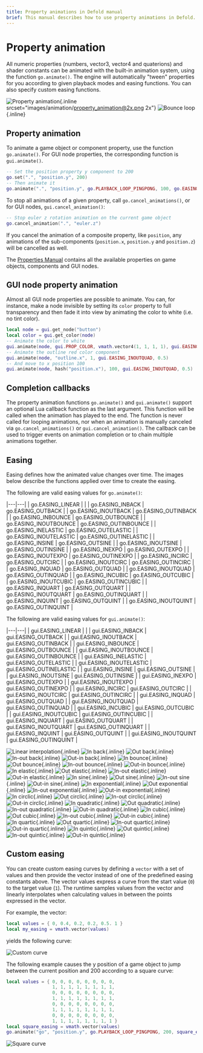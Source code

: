 ```yaml
---
title: Property animations in Defold manual
brief: This manual describes how to use property animations in Defold.
---
```


# Property animation

All numeric properties (numbers, vector3, vector4 and quaterions) and shader constants can be animated with the built-in animation system, using the function `go.animate()`. The engine will automatically "tween" properties for you according to given playback modes and easing functions. You can also specify custom easing functions.

  ![Property animation](images/animation/property_animation.png){.inline srcset="images/animation/property_animation@2x.png 2x"}
  ![Bounce loop](images/animation/bounce.gif){.inline}

## Property animation

To animate a game object or component property, use the function `go.animate()`. For GUI node properties, the corresponding function is `gui.animate()`.

```lua
-- Set the position property y component to 200
go.set(".", "position.y", 200)
-- Then animate it
go.animate(".", "position.y", go.PLAYBACK_LOOP_PINGPONG, 100, go.EASING_OUTBOUNCE, 2)
```

To stop all animations of a given property, call `go.cancel_animations()`, or for GUI nodes, `gui.cancel_animation()`:

```lua
-- Stop euler z rotation animation on the current game object
go.cancel_animation(".", "euler.z")
```

If you cancel the animation of a composite property, like `position`, any animations of the sub-components (`position.x`, `position.y` and `position.z`) will be cancelled as well.

The [Properties Manual](/manuals/properties) contains all the available properties on game objects, components and GUI nodes.

## GUI node property animation

Almost all GUI node properties are possible to animate. You can, for instance, make a node invisible by setting its `color` property to full transparency and then fade it into view by animating the color to white (i.e. no tint color).

```lua
local node = gui.get_node("button")
local color = gui.get_color(node)
-- Animate the color to white
gui.animate(node, gui.PROP_COLOR, vmath.vector4(1, 1, 1, 1), gui.EASING_INOUTQUAD, 0.5)
-- Animate the outline red color component
gui.animate(node, "outline.x", 1, gui.EASING_INOUTQUAD, 0.5)
-- And move to x position 100
gui.animate(node, hash("position.x"), 100, gui.EASING_INOUTQUAD, 0.5)
```

## Completion callbacks

The property animation functions `go.animate()` and `gui.animate()` support an optional Lua callback function as the last argument. This function will be called when the animation has played to the end. The function is never called for looping animations, nor when an animation is manually canceled via `go.cancel_animations()` or `gui.cancel_animation()`. The callback can be used to trigger events on animation completion or to chain multiple animations together.

## Easing

Easing defines how the animated value changes over time. The images below describe the functions applied over time to create the easing.

The following are valid easing values for `go.animate()`:

|---|---|
| go.EASING_LINEAR | |
| go.EASING_INBACK | go.EASING_OUTBACK |
| go.EASING_INOUTBACK | go.EASING_OUTINBACK |
| go.EASING_INBOUNCE | go.EASING_OUTBOUNCE |
| go.EASING_INOUTBOUNCE | go.EASING_OUTINBOUNCE |
| go.EASING_INELASTIC | go.EASING_OUTELASTIC |
| go.EASING_INOUTELASTIC | go.EASING_OUTINELASTIC |
| go.EASING_INSINE | go.EASING_OUTSINE |
| go.EASING_INOUTSINE | go.EASING_OUTINSINE |
| go.EASING_INEXPO | go.EASING_OUTEXPO |
| go.EASING_INOUTEXPO | go.EASING_OUTINEXPO |
| go.EASING_INCIRC | go.EASING_OUTCIRC |
| go.EASING_INOUTCIRC | go.EASING_OUTINCIRC |
| go.EASING_INQUAD | go.EASING_OUTQUAD |
| go.EASING_INOUTQUAD | go.EASING_OUTINQUAD |
| go.EASING_INCUBIC | go.EASING_OUTCUBIC |
| go.EASING_INOUTCUBIC | go.EASING_OUTINCUBIC |
| go.EASING_INQUART | go.EASING_OUTQUART |
| go.EASING_INOUTQUART | go.EASING_OUTINQUART |
| go.EASING_INQUINT | go.EASING_OUTQUINT |
| go.EASING_INOUTQUINT | go.EASING_OUTINQUINT |

The following are valid easing values for `gui.animate()`:

|---|---|
| gui.EASING_LINEAR | |
| gui.EASING_INBACK | gui.EASING_OUTBACK |
| gui.EASING_INOUTBACK | gui.EASING_OUTINBACK |
| gui.EASING_INBOUNCE | gui.EASING_OUTBOUNCE |
| gui.EASING_INOUTBOUNCE | gui.EASING_OUTINBOUNCE |
| gui.EASING_INELASTIC | gui.EASING_OUTELASTIC |
| gui.EASING_INOUTELASTIC | gui.EASING_OUTINELASTIC |
| gui.EASING_INSINE | gui.EASING_OUTSINE |
| gui.EASING_INOUTSINE | gui.EASING_OUTINSINE |
| gui.EASING_INEXPO | gui.EASING_OUTEXPO |
| gui.EASING_INOUTEXPO | gui.EASING_OUTINEXPO |
| gui.EASING_INCIRC | gui.EASING_OUTCIRC |
| gui.EASING_INOUTCIRC | gui.EASING_OUTINCIRC |
| gui.EASING_INQUAD | gui.EASING_OUTQUAD |
| gui.EASING_INOUTQUAD | gui.EASING_OUTINQUAD |
| gui.EASING_INCUBIC | gui.EASING_OUTCUBIC |
| gui.EASING_INOUTCUBIC | gui.EASING_OUTINCUBIC |
| gui.EASING_INQUART | gui.EASING_OUTQUART |
| gui.EASING_INOUTQUART | gui.EASING_OUTINQUART |
| gui.EASING_INQUINT | gui.EASING_OUTQUINT |
| gui.EASING_INOUTQUINT | gui.EASING_OUTINQUINT |

![Linear interpolation](images/properties/easing_linear.png){.inline}
![In back](images/properties/easing_inback.png){.inline}
![Out back](images/properties/easing_outback.png){.inline}
![In-out back](images/properties/easing_inoutback.png){.inline}
![Out-in back](images/properties/easing_outinback.png){.inline}
![In bounce](images/properties/easing_inbounce.png){.inline}
![Out bounce](images/properties/easing_outbounce.png){.inline}
![In-out bounce](images/properties/easing_inoutbounce.png){.inline}
![Out-in bounce](images/properties/easing_outinbounce.png){.inline}
![In elastic](images/properties/easing_inelastic.png){.inline}
![Out elastic](images/properties/easing_outelastic.png){.inline}
![In-out elastic](images/properties/easing_inoutelastic.png){.inline}
![Out-in elastic](images/properties/easing_outinelastic.png){.inline}
![In sine](images/properties/easing_insine.png){.inline}
![Out sine](images/properties/easing_outsine.png){.inline}
![In-out sine](images/properties/easing_inoutsine.png){.inline}
![Out-in sine](images/properties/easing_outinsine.png){.inline}
![In exponential](images/properties/easing_inexpo.png){.inline}
![Out exponential](images/properties/easing_outexpo.png){.inline}
![In-out exponential](images/properties/easing_inoutexpo.png){.inline}
![Out-in exponential](images/properties/easing_outinexpo.png){.inline}
![In circlic](images/properties/easing_incirc.png){.inline}
![Out circlic](images/properties/easing_outcirc.png){.inline}
![In-out circlic](images/properties/easing_inoutcirc.png){.inline}
![Out-in circlic](images/properties/easing_outincirc.png){.inline}
![In quadratic](images/properties/easing_inquad.png){.inline}
![Out quadratic](images/properties/easing_outquad.png){.inline}
![In-out quadratic](images/properties/easing_inoutquad.png){.inline}
![Out-in quadratic](images/properties/easing_outinquad.png){.inline}
![In cubic](images/properties/easing_incubic.png){.inline}
![Out cubic](images/properties/easing_outcubic.png){.inline}
![In-out cubic](images/properties/easing_inoutcubic.png){.inline}
![Out-in cubic](images/properties/easing_outincubic.png){.inline}
![In quartic](images/properties/easing_inquart.png){.inline}
![Out quartic](images/properties/easing_outquart.png){.inline}
![In-out quartic](images/properties/easing_inoutquart.png){.inline}
![Out-in quartic](images/properties/easing_outinquart.png){.inline}
![In quintic](images/properties/easing_inquint.png){.inline}
![Out quintic](images/properties/easing_outquint.png){.inline}
![In-out quintic](images/properties/easing_inoutquint.png){.inline}
![Out-in quintic](images/properties/easing_outinquint.png){.inline}

## Custom easing

You can create custom easing curves by defining a `vector` with a set of values and then provide the vector instead of one of the predefined easing constants above. The vector values express a curve from the start value (`0`) to the target value (`1`). The runtime samples values from the vector and linearly interpolates when calculating values in between the points expressed in the vector.

For example, the vector:

```lua
local values = { 0, 0.4, 0.2, 0.2, 0.5. 1 }
local my_easing = vmath.vector(values)
```

yields the following curve:

![Custom curve](images/animation/custom_curve.png)

The following example causes the y position of a game object to jump between the current position and 200 according to a square curve:

```lua
local values = { 0, 0, 0, 0, 0, 0, 0, 0,
                 1, 1, 1, 1, 1, 1, 1, 1,
                 0, 0, 0, 0, 0, 0, 0, 0,
                 1, 1, 1, 1, 1, 1, 1, 1,
                 0, 0, 0, 0, 0, 0, 0, 0,
                 1, 1, 1, 1, 1, 1, 1, 1,
                 0, 0, 0, 0, 0, 0, 0, 0,
                 1, 1, 1, 1, 1, 1, 1, 1 }
local square_easing = vmath.vector(values)
go.animate("go", "position.y", go.PLAYBACK_LOOP_PINGPONG, 200, square_easing, 2.0)
```

![Square curve](images/animation/square_curve.png)
